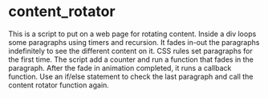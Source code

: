 # content_rotator
This is a script to put on a web page for rotating content. 
Inside a div loops some paragraphs using timers and recursion.
It fades in-out the paragraphs indefinitely to see the different content on it.
CSS rules set paragraphs for the first time.
The script add a counter and run a function that fades in the paragraph.
After the fade in animation completed, it runs a callback function.
Use an if/else statement to check the last paragraph and call the content rotator function again. 

